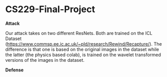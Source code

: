 # CS229-Final-Project

**Attack**

Our attack takes on two different ResNets. Both are trained on the ICL Dataset (https://www.commsp.ee.ic.ac.uk/~pld/research/Rewind/Recapture/). The difference is that one is based on the original images in the dataset while the latter (the physics based colab), is trained on the wavelet transformed versions of the images in the dataset.

**Defense**

